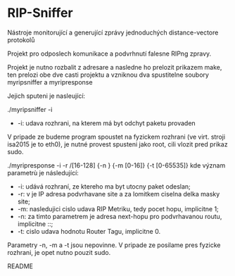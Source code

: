 # RIP-Sniffer
Nástroje monitorující a generující zprávy jednoduchých distance-vectore protokolů

Projekt pro odposlech komunikace a podvrhnutí falesne RIPng zpravy.

Projekt je nutno rozbalit z adresare a nasledne ho prelozit prikazem make, ten prelozi obe dve casti projektu a vzniknou dva spustitelne soubory myripsniffer a myripresponse

Jejich sputeni je nasleující:

./myripsniffer -i <rozhrani>
* -i: <rozhrani> udava rozhrani, na kterem má byt odchyt paketu provaden

V pripade ze budeme program spoustet na fyzickem rozhrani (ve virt. stroji isa2015 je to eth0), je nutné provest spusteni jako root, cili vlozit pred prikaz sudo.


./myripresponse -i <rozhrani> -r <IPv6>/[16-128] {-n <IPv6>} {-m [0-16]} {-t [0-65535]}
kde význam parametrù je následující: 
* -i: <rozhrani> udává rozhraní, ze ktereho ma byt utocny paket odeslan;
* -r: v <IPv6> je IP adresa podvrhavane site a za lomitkem ciselna delka masky site;
* -m: nasledujici cislo udava RIP Metriku, tedy pocet hopu, implicitne 1;
* -n: <IPv6> za timto parametrem je adresa next-hopu pro podvrhavanou routu, implicitne ::;
* -t: cislo udava hodnotu Router Tagu, implicitne 0.

Parametry -n, -m a -t jsou nepovinne. V pripade ze posilame pres fyzicke rozhrani, je opet nutno pouzit sudo.

README
